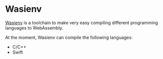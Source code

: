 # Wasienv

[Wasienv](https://github.com/wasienv/wasienv) is a toolchain to make very easy compiling different programming languages to WebAssembly.

At the moment, Wasienv can compile the following languages:

* C/C++
* Swift



